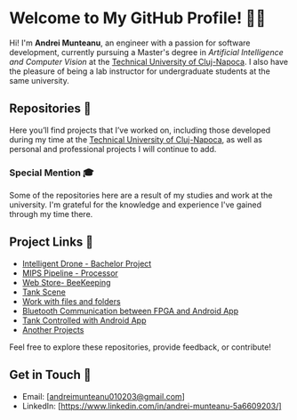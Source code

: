 # Welcome to My GitHub Profile! 👨‍💻

  Hi! I'm **Andrei Munteanu**, an engineer with a passion for software development, currently pursuing a Master's degree in *Artificial Intelligence and Computer Vision* 
at the [Technical University of Cluj-Napoca](https://www.utcluj.ro/). 
  I also have the pleasure of being a lab instructor for undergraduate students at the same university.

## Repositories 📂

Here you’ll find projects that I’ve worked on, including those developed during my time at the [Technical University of Cluj-Napoca](https://www.utcluj.ro/), 
as well as personal and professional projects I will continue to add.

### Special Mention 🎓
Some of the repositories here are a result of my studies and work at the university. I'm grateful for the knowledge and experience I've gained through my time there. 

## Project Links 🔗
- [Intelligent Drone - Bachelor Project](https://github.com/MunteanuIonelAndrei/Drona-Inteligenta---Licenta)
- [MIPS Pipeline - Processor](https://github.com/MunteanuIonelAndrei/Arhitectura-Calculatoarelor)
- [Web Store- BeeKeeping ](https://github.com/MunteanuIonelAndrei/WebStore-Apicola---Proiectarea-Sistemelor)
- [Tank Scene](https://github.com/MunteanuIonelAndrei/Scena-Tank---Prelucrare-Grafica)
- [Work with files and folders](https://github.com/MunteanuIonelAndrei/Lucru-cu-fisiere---Sisteme-de-Operare-)
- [Bluetooth Communication between FPGA and Android App](https://github.com/MunteanuIonelAndrei/Comunicare-Bluetooth-FPGA---Android---Structura-Sistemelor-de-Calcul)
- [Tank Controlled with Android App](https://github.com/MunteanuIonelAndrei/Tank-Project---Proiectare-cu-microprocesoare)
- [Another Projects](https://github.com/MunteanuIonelAndrei/Proiecte---Tehnici-de-Proiectare)

Feel free to explore these repositories, provide feedback, or contribute!

## Get in Touch 📧
- Email: [andreimunteanu010203@gmail.com]
- LinkedIn: [https://www.linkedin.com/in/andrei-munteanu-5a6609203/]
